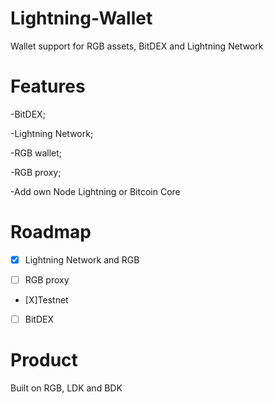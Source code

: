 # Lightning-Wallet

Wallet support for RGB assets, BitDEX and Lightning Network


# Features

-BitDEX;

-Lightning Network;

-RGB wallet;

-RGB proxy;

-Add own Node Lightning or Bitcoin Core


# Roadmap 

- [X] Lightning Network and RGB

- [ ] RGB proxy

- [X]Testnet

-[ ] BitDEX

# Product

Built on RGB, LDK and BDK
